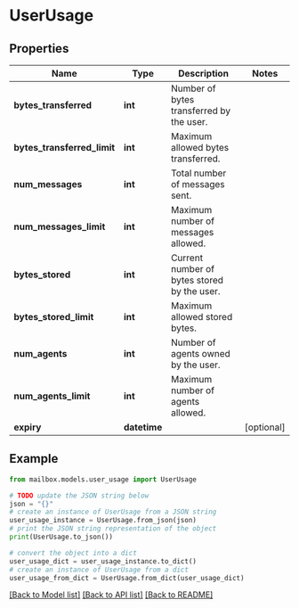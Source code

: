 # UserUsage


## Properties

Name | Type | Description | Notes
------------ | ------------- | ------------- | -------------
**bytes_transferred** | **int** | Number of bytes transferred by the user. | 
**bytes_transferred_limit** | **int** | Maximum allowed bytes transferred. | 
**num_messages** | **int** | Total number of messages sent. | 
**num_messages_limit** | **int** | Maximum number of messages allowed. | 
**bytes_stored** | **int** | Current number of bytes stored by the user. | 
**bytes_stored_limit** | **int** | Maximum allowed stored bytes. | 
**num_agents** | **int** | Number of agents owned by the user. | 
**num_agents_limit** | **int** | Maximum number of agents allowed. | 
**expiry** | **datetime** |  | [optional] 

## Example

```python
from mailbox.models.user_usage import UserUsage

# TODO update the JSON string below
json = "{}"
# create an instance of UserUsage from a JSON string
user_usage_instance = UserUsage.from_json(json)
# print the JSON string representation of the object
print(UserUsage.to_json())

# convert the object into a dict
user_usage_dict = user_usage_instance.to_dict()
# create an instance of UserUsage from a dict
user_usage_from_dict = UserUsage.from_dict(user_usage_dict)
```
[[Back to Model list]](../README.md#documentation-for-models) [[Back to API list]](../README.md#documentation-for-api-endpoints) [[Back to README]](../README.md)


